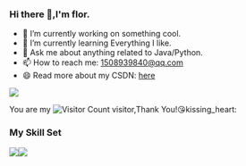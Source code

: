### Hi there 👋,I'm flor.

- 🔭 I’m currently working on something cool.
- 🌱 I’m currently learning Everything I like.
- 💬 Ask me about anything related to Java/Python.
- 📫 How to reach me: 1508939840@qq.com
- 😄 Read more about my CSDN: [here](https://blog.csdn.net/ayaoshisan?type=blog)

![](https://github-readme-stats.vercel.app/api?username=florencein&show_icons=true&theme=transparent)

You are my ![Visitor Count](https://profile-counter.glitch.me/1508939840@qq.com/count.svg) visitor,Thank You!:kissing_heart:kissing_heart:

### My Skill Set

![](https://img.shields.io/badge/Java-ED8B00?style=for-the-badge&logo=openjdk&logoColor=white)![](https://img.shields.io/badge/Python-3776AB?style=for-the-badge&logo=python&logoColor=white)

